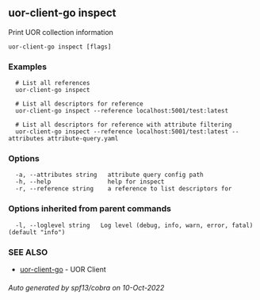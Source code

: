 ## uor-client-go inspect

Print UOR collection information

```
uor-client-go inspect [flags]
```

### Examples

```
  # List all references
  uor-client-go inspect
  
  # List all descriptors for reference
  uor-client-go inspect --reference localhost:5001/test:latest
  
  # List all descriptors for reference with attribute filtering
  uor-client-go inspect --reference localhost:5001/test:latest --attributes attribute-query.yaml
```

### Options

```
  -a, --attributes string   attribute query config path
  -h, --help                help for inspect
  -r, --reference string    a reference to list descriptors for
```

### Options inherited from parent commands

```
  -l, --loglevel string   Log level (debug, info, warn, error, fatal) (default "info")
```

### SEE ALSO

* [uor-client-go](uor-client-go.md)	 - UOR Client

###### Auto generated by spf13/cobra on 10-Oct-2022
